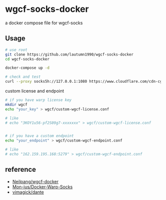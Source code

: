 # wgcf-socks-docker

a docker compose file for wgcf-socks

## Usage

```bash
# use root
git clone https://github.com/lautumn1990/wgcf-socks-docker
cd wgcf-socks-docker

docker-compose up -d

# check and test
curl --proxy socks5h://127.0.0.1:1080 https://www.cloudflare.com/cdn-cgi/trace
```

custom license and endpoint

```bash
# if you have warp license key
mkdir wgcf
echo "your_key" > wgcf/custom-wgcf-license.conf

# like 
# echo "3KOY1u56-pf2S09g7-xxxxxxx" > wgcf/custom-wgcf-license.conf


# if you have a custom endpoint
echo "your_endpoint" > wgcf/custom-wgcf-endpoint.conf

# like
# echo "162.159.195.168:5279" > wgcf/custom-wgcf-endpoint.conf

```

## reference

- [Neilpang/wgcf-docker](https://github.com/Neilpang/wgcf-docker)
- [Mon-ius/Docker-Warp-Socks](https://github.com/Mon-ius/Docker-Warp-Socks)
- [vimagick/dante](https://hub.docker.com/r/vimagick/dante/)